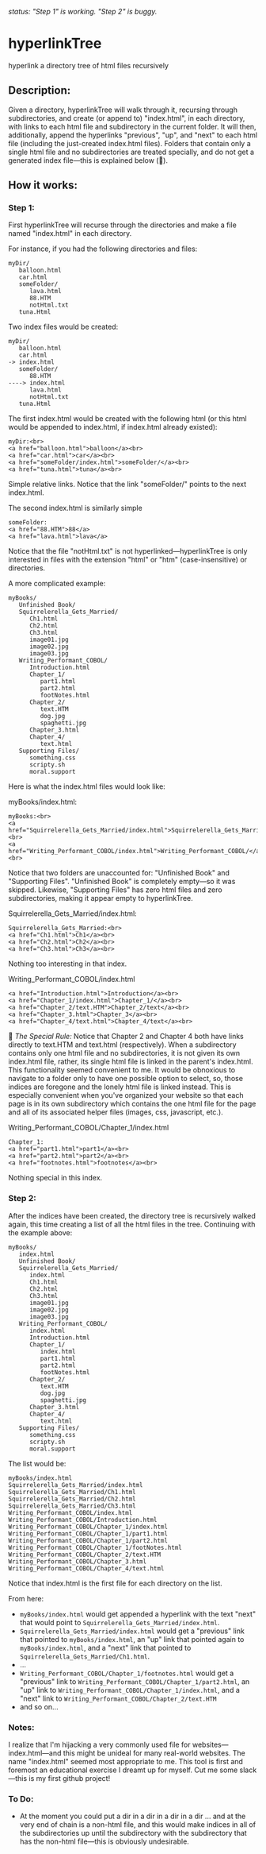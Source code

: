 _status: "Step 1" is working. "Step 2" is buggy._
# hyperlinkTree
hyperlink a directory tree of html files recursively

## Description:
Given a directory, hyperlinkTree will walk through it, recursing through subdirectories, and create (or append to) "index.html", in each directory, with links to each html file and subdirectory in the current folder.
It will then, additionally, append the hyperlinks "previous", "up", and "next" to each html file (including the just-created index.html files). Folders that contain only a single html file and no subdirectories are treated specially, and do not get a generated index file—this is explained below (🐁).

## How it works:
### Step 1:
First hyperlinkTree will recurse through the directories and make a file named "index.html" in each directory.

For instance, if you had the following directories and files:
```
myDir/
   balloon.html
   car.html
   someFolder/
      lava.html
      88.HTM
      notHtml.txt
   tuna.Html
```
Two index files would be created:
```
myDir/
   balloon.html
   car.html
-> index.html
   someFolder/
      88.HTM
----> index.html
      lava.html
      notHtml.txt
   tuna.Html
```

The first index.html would be created with the following html (or this html would be appended to index.html, if index.html already existed):

```
myDir:<br>
<a href="balloon.html">balloon</a><br>
<a href="car.html">car</a><br>
<a href="someFolder/index.html">someFolder/</a><br>
<a href="tuna.html">tuna</a><br>
```
Simple relative links. Notice that the link "someFolder/" points to the next index.html.

The second index.html is similarly simple
```
someFolder:
<a href="88.HTM">88</a>
<a href="lava.html">lava</a>
```
Notice that the file "notHtml.txt" is not hyperlinked—hyperlinkTree is only interested in files with the extension "html" or "htm" (case-insensitive) or directories.


A more complicated example:
```
myBooks/
   Unfinished Book/
   Squirrelerella_Gets_Married/
      Ch1.html
      Ch2.html
      Ch3.html
      image01.jpg
      image02.jpg
      image03.jpg
   Writing_Performant_COBOL/
      Introduction.html
      Chapter_1/
         part1.html
         part2.html
         footNotes.html
      Chapter_2/
         text.HTM
         dog.jpg
         spaghetti.jpg
      Chapter_3.html
      Chapter_4/
         text.html
   Supporting Files/
      something.css
      scripty.sh
      moral.support
```
Here is what the index.html files would look like:

myBooks/index.html:
```
myBooks:<br>
<a href="Squirrelerella_Gets_Married/index.html">Squirrelerella_Gets_Married/</a><br>
<a href="Writing_Performant_COBOL/index.html">Writing_Performant_COBOL/</a><br>
```
Notice that two folders are unaccounted for: "Unfinished Book" and "Supporting Files". "Unfinished Book" is completely empty—so it was skipped. Likewise, "Supporting Files" has zero html files and zero subdirectories, making it appear empty to hyperlinkTree.

Squirrelerella_Gets_Married/index.html:
```
Squirrelerella_Gets_Married:<br>
<a href="Ch1.html">Ch1</a><br>
<a href="Ch2.html">Ch2</a><br>
<a href="Ch3.html">Ch3</a><br>
```
Nothing too interesting in that index.

Writing_Performant_COBOL/index.html
```
<a href="Introduction.html">Introduction</a><br>
<a href="Chapter_1/index.html">Chapter_1/</a><br>
<a href="Chapter_2/text.HTM">Chapter_2/text</a><br>
<a href="Chapter_3.html">Chapter_3</a><br>
<a href="Chapter_4/text.html">Chapter_4/text</a><br>

```
🐁 _The Special Rule:_ Notice that Chapter 2 and Chapter 4 both have links directly to text.HTM and text.html (respectively). When a subdirectory contains only one html file and no subdirectories, it is not given its own index.html file, rather, its single html file is linked in the parent's index.html. This functionality seemed convenient to me. It would be obnoxious to navigate to a folder only to have one possible option to select, so, those indices are foregone and the lonely html file is linked instead. This is especially convenient when you've organized your website so that each page is in its own subdirectory which contains the one html file for the page and all of its associated helper files (images, css, javascript, etc.).


Writing_Performant_COBOL/Chapter_1/index.html
```
Chapter_1:
<a href="part1.html">part1</a><br>
<a href="part2.html">part2</a><br>
<a href="footnotes.html">footnotes</a><br>
```
Nothing special in this index.

### Step 2:

After the indices have been created, the directory tree is recursively walked again, this time creating a list of all the html files in the tree. Continuing with the example above:

```
myBooks/
   index.html
   Unfinished Book/
   Squirrelerella_Gets_Married/
      index.html
      Ch1.html
      Ch2.html
      Ch3.html
      image01.jpg
      image02.jpg
      image03.jpg
   Writing_Performant_COBOL/
      index.html
      Introduction.html
      Chapter_1/
         index.html
         part1.html
         part2.html
         footNotes.html
      Chapter_2/
         text.HTM
         dog.jpg
         spaghetti.jpg
      Chapter_3.html
      Chapter_4/
         text.html
   Supporting Files/
      something.css
      scripty.sh
      moral.support
```

The list would be:
```
myBooks/index.html
Squirrelerella_Gets_Married/index.html
Squirrelerella_Gets_Married/Ch1.html
Squirrelerella_Gets_Married/Ch2.html
Squirrelerella_Gets_Married/Ch3.html
Writing_Performant_COBOL/index.html
Writing_Performant_COBOL/Introduction.html
Writing_Performant_COBOL/Chapter_1/index.html
Writing_Performant_COBOL/Chapter_1/part1.html
Writing_Performant_COBOL/Chapter_1/part2.html
Writing_Performant_COBOL/Chapter_1/footNotes.html
Writing_Performant_COBOL/Chapter_2/text.HTM
Writing_Performant_COBOL/Chapter_3.html
Writing_Performant_COBOL/Chapter_4/text.html
```
Notice that index.html is the first file for each directory on the list.

From here:
- `myBooks/index.html` would get appended a hyperlink with the text "next" that would point to `Squirrelerella_Gets_Married/index.html`.
- `Squirrelerella_Gets_Married/index.html` would get a "previous" link that pointed to `myBooks/index.html`, an "up" link that pointed again to `myBooks/index.html`, and a "next" link that pointed to `Squirrelerella_Gets_Married/Ch1.html`.
- ...
- `Writing_Performant_COBOL/Chapter_1/footnotes.html` would get a "previous" link to `Writing_Performant_COBOL/Chapter_1/part2.html`, an "up" link to `Writing_Performant_COBOL/Chapter_1/index.html`, and a "next" link to `Writing_Performant_COBOL/Chapter_2/text.HTM`
- and so on...

### Notes:
I realize that I'm hijacking a very commonly used file for websites—index.html—and this might be unideal for many real-world websites. The name "index.html" seemed most appropriate to me. This tool is first and foremost an educational exercise I dreamt up for myself. Cut me some slack—this is my first github project!

### To Do:
- At the moment you could put a dir in a dir in a dir in a dir ... and at the very end of chain is a non-html file, and this would make indices in all of the subdirectories up until the subdirectory with the subdirectory that has the non-html file—this is obviously undesirable.
